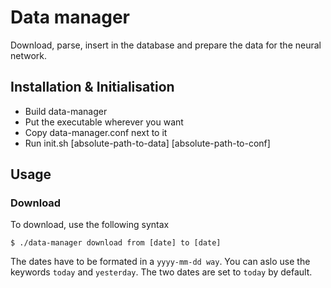 # Data manager
Download, parse, insert in the database and prepare the data for the neural network.

## Installation & Initialisation
* Build data-manager
* Put the executable wherever you want
* Copy data-manager.conf next to it
* Run init.sh [absolute-path-to-data] [absolute-path-to-conf]

## Usage
### Download
To download, use the following syntax
```
$ ./data-manager download from [date] to [date]
```
The dates have to be formated in a `yyyy-mm-dd way`. You can aslo use the keywords `today` and `yesterday`.
The two dates are set to `today` by default.
